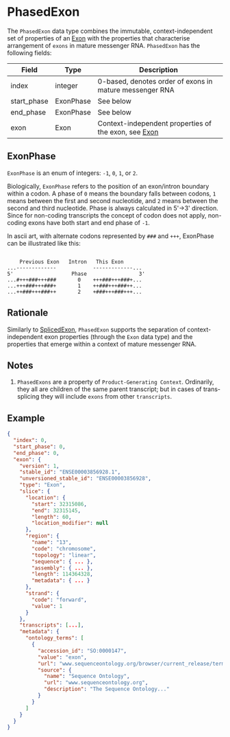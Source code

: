 # PhasedExon

The `PhasedExon` data type combines the immutable, context-independent set of properties of an [Exon](./exon.md) with the properties that characterise arrangement of `exons` in mature messenger RNA. `PhasedExon` has the following fields:

| Field             | Type             | Description |
|-------------------|------------------|-------------|
| index             | integer          | 0-based, denotes order of exons in mature messenger RNA
| start_phase       | ExonPhase        | See below
| end_phase         | ExonPhase        | See below
| exon              | Exon             | Context-independent properties of the exon, see [Exon](./exon.md)

## ExonPhase
`ExonPhase` is an enum of integers: `-1`, `0`, `1`, or `2`.

Biologically, `ExonPhase` refers to the position of an exon/intron boundary within a codon. A phase of `0` means the boundary falls between codons, `1` means between the first and second nucleotide, and `2` means between the second and third nucleotide. Phase is always calculated in 5'->3' direction. Since for non-coding transcripts the concept of codon does not apply, non-coding exons have both start and end phase of `-1`.

In ascii art, with alternate codons represented by `###` and `+++`, ExonPhase can be illustrated like this:

```

    Previous Exon   Intron   This Exon
...-------------            -------------...
5'                   Phase                 3'
...#+++###+++###       0    +++###+++###+...
...+++###+++###+       1    ++###+++###++...
...++###+++###++       2    +###+++###+++...

```

## Rationale
Similarly to [SplicedExon](./spliced_exon.md), `PhasedExon` supports the separation of context-independent exon properties (through the `Exon` data type) and the properties that emerge within a context of mature messenger RNA.

## Notes
1. `PhasedExons` are a property of `Product-Generating Context`. Ordinarily, they all are children of the same parent transcript; but in cases of trans-splicing they will include `exons` from other `transcripts`.

## Example

```json
{
  "index": 0,
  "start_phase": 0,
  "end_phase": 0,
  "exon": {
    "version": 1,
    "stable_id": "ENSE00003856928.1",
    "unversioned_stable_id": "ENSE00003856928",
    "type": "Exon",
    "slice": {
      "location": {
        "start": 32315086,
        "end": 32315145,
        "length": 60,
        "location_modifier": null
      },
      "region": {
        "name": "13",
        "code": "chromosome",
        "topology": "linear",
        "sequence": { ... },
        "assembly": { ... },
        "length": 114364328,
        "metadata": { ... }
      },
      "strand": {
        "code": "forward",
        "value": 1
      }  
    },
    "transcripts": [...],
    "metadata": {
      "ontology_terms": [
        {
          "accession_id": "SO:0000147",
          "value": "exon",
          "url": "www.sequenceontology.org/browser/current_release/term/SO:0000147",
          "source": {
            "name": "Sequence Ontology",
            "url": "www.sequenceontology.org",
            "description": "The Sequence Ontology..."
          }
        }
      ]
    }
  }
}
```
